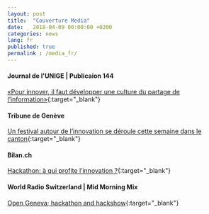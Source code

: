 ```yaml
---
layout: post
title:  "Couverture Media"
date:   2018-04-09 00:00:00 +0200
categories: news
lang: fr
published: true
permalink : /media_fr/
---
```


#### **Journal de l'UNIGE | Publicaion 144**
[«Pour innover, il faut développer une culture du partage de l’information»](http://www.unige.ch/lejournal/numeros/journal144/article-point-fort/){:target="_blank"}

#### **Tribune de Genève**
[Un festival autour de l’innovation se déroule cette semaine dans le canton](https://www.tdg.ch/geneve/actu-genevoise/festival-innovation-deroule-semaine-canton/story/25004401){:target="_blank"}

#### **Bilan.ch**
[Hackathon: à qui profite l’innovation ?](http://www.bilan.ch/plus-de-redaction/hackathon-a-profite-linnovation){:target="_blank"}

#### **World Radio Switzerland | Mid Morning Mix**

[Open Geneva; hackathon and hackshow](https://worldradio.ch/article/open-geneva-hackathon-and-hackshow/){:target="_blank"}
